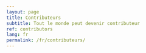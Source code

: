 ```yaml
---
layout: page
title: Contributeurs
subtitle: Tout le monde peut devenir contributeur
ref: contributors
lang: fr
permalink: /fr/contributeurs/
---
```

